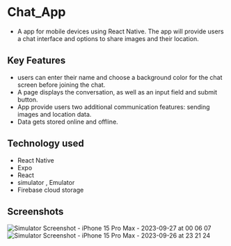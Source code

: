 # Chat_App

- A app for mobile devices using React Native. The app will
provide users a chat interface and options to share images and their
location.

## Key Features

- users can enter their name and choose a background color for the chat screen
before joining the chat.
- A page displays the conversation, as well as an input field and submit button.
- App provide users two additional communication features: sending images and location data.
- Data gets stored online and offline.

## Technology used

- React Native
- Expo
- React
- simulator , Emulator
- Firebase cloud storage

## Screenshots
![Simulator Screenshot - iPhone 15 Pro Max - 2023-09-27 at 00 06 07](https://github.com/komalgs11/Chat_App/assets/126813272/e0220e78-3677-4043-ba7c-2f3427577c07)  ![Simulator Screenshot - iPhone 15 Pro Max - 2023-09-26 at 23 21 24](https://github.com/komalgs11/Chat_App/assets/126813272/2249fea6-8272-419a-a492-aa54759d76fb)

